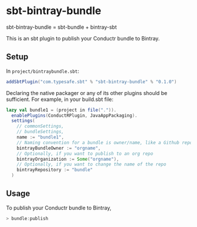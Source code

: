 sbt-bintray-bundle
==================

sbt-bintray-bundle = sbt-bundle + bintray-sbt

This is an sbt plugin to publish your Conductr bundle to Bintray.

Setup
-----

In `project/bintraybundle.sbt`:

```scala
addSbtPlugin("com.typesafe.sbt" % "sbt-bintray-bundle" % "0.1.0")
```

Declaring the native packager or any of its other plugins should be sufficient. For example, in your build.sbt file:

```scala
lazy val bundle1 = (project in file(".")).
  enablePlugins(ConductRPlugin, JavaAppPackaging).
  settings(
    // commonSettings,
    // bundleSettings,
    name := "bundle1",
    // Naming convention for a bundle is owner/name, like a Github repo.
    bintrayBundleOwner := "orgname",
    // Optionally, if you want to publish to an org repo
    bintrayOrganization := Some("orgname"),
    // Optionally, if you want to change the name of the repo
    bintrayRepository := "bundle"
  )
```

Usage
-----

To publish your Conductr bundle to Bintray,

```scala
> bundle:publish
```
